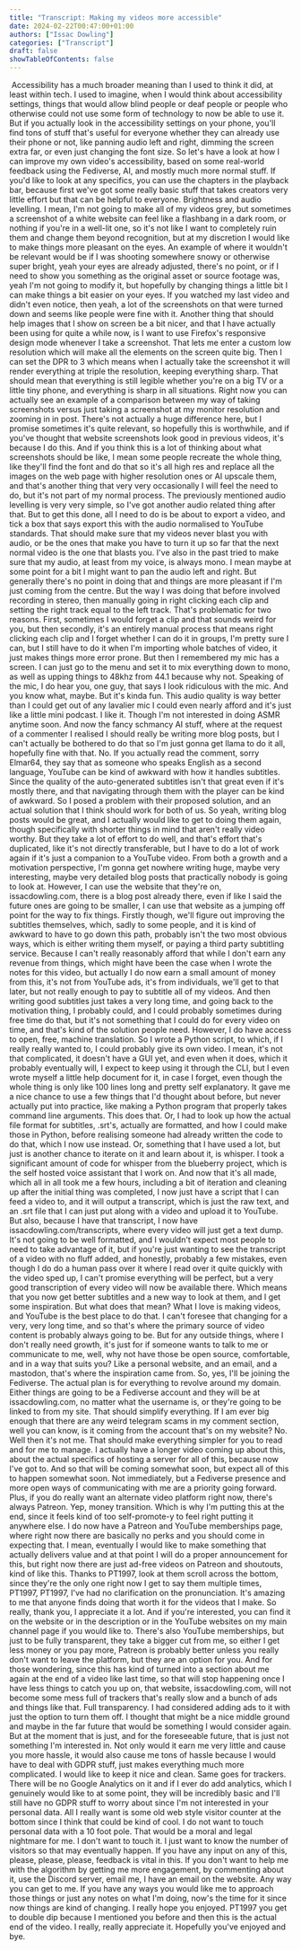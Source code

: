 ```yaml
---
title: "Transcript: Making my videos more accessible"
date: 2024-02-22T00:47:00+01:00
authors: ["Issac Dowling"]
categories: ["Transcript"]
draft: false
showTableOfContents: false
---
```


﻿ Accessibility has a much broader meaning than I used to think it did, at least within tech.
 I used to imagine, when I would think about accessibility settings, things that would
 allow blind people or deaf people or people who otherwise could not use some form of technology
 to now be able to use it.
 But if you actually look in the accessibility settings on your phone, you'll find tons
 of stuff that's useful for everyone whether they can already use their phone or not, like
 panning audio left and right, dimming the screen extra far, or even just changing the
 font size.
 So let's have a look at how I can improve my own video's accessibility, based on some
 real-world feedback using the Fediverse, AI, and mostly much more normal stuff.
 If you'd like to look at any specifics, you can use the chapters in the playback bar,
 because first we've got some really basic stuff that takes creators very little effort
 but that can be helpful to everyone.
 Brightness and audio levelling.
 I mean, I'm not going to make all of my videos grey, but sometimes a screenshot of a white
 website can feel like a flashbang in a dark room, or nothing if you're in a well-lit one,
 so it's not like I want to completely ruin them and change them beyond recognition, but
 at my discretion I would like to make things more pleasant on the eyes.
 An example of where it wouldn't be relevant would be if I was shooting somewhere snowy
 or otherwise super bright, yeah your eyes are already adjusted, there's no point, or
 if I need to show you something as the original asset or source footage was, yeah I'm not
 going to modify it, but hopefully by changing things a little bit I can make things a bit
 easier on your eyes.
 If you watched my last video and didn't even notice, then yeah, a lot of the screenshots
 on that were turned down and seems like people were fine with it.
 Another thing that should help images that I show on screen be a bit nicer, and that
 I have actually been using for quite a while now, is I want to use Firefox's responsive
 design mode whenever I take a screenshot.
 That lets me enter a custom low resolution which will make all the elements on the screen
 quite big.
 Then I can set the DPR to 3 which means when I actually take the screenshot it will render
 everything at triple the resolution, keeping everything sharp.
 That should mean that everything is still legible whether you're on a big TV or a little
 tiny phone, and everything is sharp in all situations.
 Right now you can actually see an example of a comparison between my way of taking screenshots
 versus just taking a screenshot at my monitor resolution and zooming in in post.
 There's not actually a huge difference here, but I promise sometimes it's quite relevant,
 so hopefully this is worthwhile, and if you've thought that website screenshots look good
 in previous videos, it's because I do this.
 And if you think this is a lot of thinking about what screenshots should be like, I mean
 some people recreate the whole thing, like they'll find the font and do that so it's
 all high res and replace all the images on the web page with higher resolution ones or
 AI upscale them, and that's another thing that very very occasionally I will feel the
 need to do, but it's not part of my normal process.
 The previously mentioned audio levelling is very very simple, so I've got another audio
 related thing after that.
 But to get this done, all I need to do is be about to export a video, and tick a box
 that says export this with the audio normalised to YouTube standards.
 That should make sure that my videos never blast you with audio, or be the ones that
 make you have to turn it up so far that the next normal video is the one that blasts you.
 I've also in the past tried to make sure that my audio, at least from my voice, is always
 mono.
 I mean maybe at some point for a bit I might want to pan the audio left and right.
 But generally there's no point in doing that and things are more pleasant if I'm just coming
 from the centre.
 But the way I was doing that before involved recording in stereo, then manually going in
 right clicking each clip and setting the right track equal to the left track.
 That's problematic for two reasons.
 First, sometimes I would forget a clip and that sounds weird for you, but then secondly,
 it's an entirely manual process that means right clicking each clip and I forget whether
 I can do it in groups, I'm pretty sure I can, but I still have to do it when I'm importing
 whole batches of video, it just makes things more error prone.
 But then I remembered my mic has a screen.
 I can just go to the menu and set it to mix everything down to mono, as well as upping
 things to 48khz from 44.1 because why not.
 Speaking of the mic, I do hear you, one guy, that says I look ridiculous with the mic.
 And you know what, maybe.
 But it's kinda fun.
 This audio quality is way better than I could get out of any lavalier mic I could even nearly
 afford and it's just like a little mini podcast.
 I like it.
 Though I'm not interested in doing ASMR anytime soon.
 And now the fancy schmancy AI stuff, where at the request of a commenter I realised I
 should really be writing more blog posts, but I can't actually be bothered to do that
 so I'm just gonna get llama to do it all, hopefully fine with that.
 No.
 If you actually read the comment, sorry Elmar64, they say that as someone who speaks English
 as a second language, YouTube can be kind of awkward with how it handles subtitles.
 Since the quality of the auto-generated subtitles isn't that great even if it's mostly there,
 and that navigating through them with the player can be kind of awkward.
 So I posed a problem with their proposed solution, and an actual solution that I think should
 work for both of us.
 So yeah, writing blog posts would be great, and I actually would like to get to doing
 them again, though specifically with shorter things in mind that aren't really video
 worthy.
 But they take a lot of effort to do well, and that's effort that's duplicated, like
 it's not directly transferable, but I have to do a lot of work again if it's just a
 companion to a YouTube video.
 From both a growth and a motivation perspective, I'm gonna get nowhere writing huge, maybe
 very interesting, maybe very detailed blog posts that practically nobody is going to
 look at.
 However, I can use the website that they're on, issacdowling.com, there is a blog post
 already there, even if like I said the future ones are going to be smaller, I can use that
 website as a jumping off point for the way to fix things.
 Firstly though, we'll figure out improving the subtitles themselves, which, sadly to
 some people, and it is kind of awkward to have to go down this path, probably isn't
 the two most obvious ways, which is either writing them myself, or paying a third party
 subtitling service.
 Because I can't really reasonably afford that while I don't earn any revenue from things,
 which might have been the case when I wrote the notes for this video, but actually I do
 now earn a small amount of money from this, it's not from YouTube ads, it's from individuals,
 we'll get to that later, but not really enough to pay to subtitle all of my videos.
 And then writing good subtitles just takes a very long time, and going back to the motivation
 thing, I probably could, and I could probably sometimes during free time do that, but it's
 not something that I could do for every video on time, and that's kind of the solution people
 need.
 However, I do have access to open, free, machine translation.
 So I wrote a Python script, to which, if I really really wanted to, I could probably
 give its own video.
 I mean, it's not that complicated, it doesn't have a GUI yet, and even when it does, which
 it probably eventually will, I expect to keep using it through the CLI, but I even wrote
 myself a little help document for it, in case I forget, even though the whole thing
 is only like 100 lines long and pretty self explanatory.
 It gave me a nice chance to use a few things that I'd thought about before, but never actually
 put into practice, like making a Python program that properly takes command line arguments.
 This does that.
 Or, I had to look up how the actual file format for subtitles, .srt's, actually are formatted,
 and how I could make those in Python, before realising someone had already written the
 code to do that, which I now use instead.
 Or, something that I have used a lot, but just is another chance to iterate on it and
 learn about it, is whisper.
 I took a significant amount of code for whisper from the blueberry project, which is the self
 hosted voice assistant that I work on.
 And now that it's all made, which all in all took me a few hours, including a bit of iteration
 and cleaning up after the initial thing was completed, I now just have a script that I
 can feed a video to, and it will output a transcript, which is just the raw text, and
 an .srt file that I can just put along with a video and upload it to YouTube.
 But also, because I have that transcript, I now have issacdowling.com/transcripts,
 where every video will just get a text dump.
 It's not going to be well formatted, and I wouldn't expect most people to need to take
 advantage of it, but if you're just wanting to see the transcript of a video with no fluff
 added, and honestly, probably a few mistakes, even though I do do a human pass over it where
 I read over it quite quickly with the video sped up, I can't promise everything will be
 perfect, but a very good transcription of every video will now be available there.
 Which means that you now get better subtitles and a new way to look at them, and I get some
 inspiration.
 But what does that mean?
 What I love is making videos, and YouTube is the best place to do that.
 I can't foresee that changing for a very, very long time, and so that's where the primary
 source of video content is probably always going to be.
 But for any outside things, where I don't really need growth, it's just for if someone
 wants to talk to me or communicate to me, well, why not have those be open source, comfortable,
 and in a way that suits you?
 Like a personal website, and an email, and a mastodon, that's where the inspiration came
 from.
 So, yes, I'll be joining the Fediverse.
 The actual plan is for everything to revolve around my domain.
 Either things are going to be a Fediverse account and they will be at issacdowling.com,
 no matter what the username is, or they're going to be linked to from my site.
 That should simplify everything.
 If I am ever big enough that there are any weird telegram scams in my comment section,
 well you can know, is it coming from the account that's on my website?
 No.
 Well then it's not me.
 That should make everything simpler for you to read and for me to manage.
 I actually have a longer video coming up about this, about the actual specifics of hosting
 a server for all of this, because now I've got to.
 And so that will be coming somewhat soon, but expect all of this to happen somewhat
 soon.
 Not immediately, but a Fediverse presence and more open ways of communicating with me
 are a priority going forward.
 Plus, if you do really want an alternate video platform right now, there's always Patreon.
 Yep, money transition.
 Which is why I'm putting this at the end, since it feels kind of too self-promote-y to
 feel right putting it anywhere else.
 I do now have a Patreon and YouTube memberships page, where right now there are basically
 no perks and you should come in expecting that.
 I mean, eventually I would like to make something that actually delivers value and at that point
 I will do a proper announcement for this, but right now there are just ad-free videos
 on Patreon and shoutouts, kind of like this.
 Thanks to PT1997, look at them scroll across the bottom, since they're the only one right
 now I get to say them multiple times, PT1997, PT1997, I've had no clarification on the pronunciation.
 It's amazing to me that anyone finds doing that worth it for the videos that I make.
 So really, thank you, I appreciate it a lot.
 And if you're interested, you can find it on the website or in the description or in
 the YouTube websites on my main channel page if you would like to.
 There's also YouTube memberships, but just to be fully transparent, they take a bigger
 cut from me, so either I get less money or you pay more, Patreon is probably better unless
 you really don't want to leave the platform, but they are an option for you.
 And for those wondering, since this has kind of turned into a section about me again at
 the end of a video like last time, so that will stop happening once I have less things
 to catch you up on, that website, issacdowling.com, will not become some mess full of trackers
 that's really slow and a bunch of ads and things like that.
 Full transparency.
 I had considered adding ads to it with just the option to turn them off.
 I thought that might be a nice middle ground and maybe in the far future that would be
 something I would consider again.
 But at the moment that is just, and for the foreseeable future, that is just not something
 I'm interested in.
 Not only would it earn me very little and cause you more hassle, it would also cause
 me tons of hassle because I would have to deal with GDPR stuff, just makes everything
 much more complicated.
 I would like to keep it nice and clean.
 Same goes for trackers.
 There will be no Google Analytics on it and if I ever do add analytics, which I genuinely
 would like to at some point, they will be incredibly basic and I'll still have no GDPR
 stuff to worry about since I'm not interested in your personal data.
 All I really want is some old web style visitor counter at the bottom since I think that could
 be kind of cool.
 I do not want to touch personal data with a 10 foot pole.
 That would be a moral and legal nightmare for me.
 I don't want to touch it.
 I just want to know the number of visitors so that may eventually happen.
 If you have any input on any of this, please, please, please, feedback is vital in this.
 If you don't want to help me with the algorithm by getting me more engagement, by commenting
 about it, use the Discord server, email me, I have an email on the website.
 Any way you can get to me.
 If you have any ways you would like me to approach those things or just any notes on
 what I'm doing, now's the time for it since now things are kind of changing.
 I really hope you enjoyed.
 PT1997 you get to double dip because I mentioned you before and then this is the actual end
 of the video.
 I really, really appreciate it.
 Hopefully you've enjoyed and bye.
